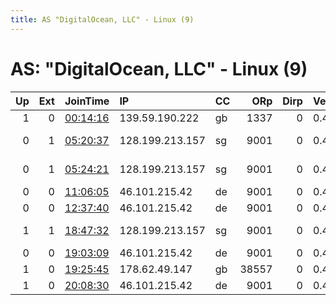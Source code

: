 ```yaml
---
title: AS "DigitalOcean, LLC" - Linux (9)
---
```


# AS: "DigitalOcean, LLC" - Linux (9)

|   Up |   Ext | JoinTime                                                                                            | IP              | CC   |   ORp |   Dirp | Version   | Contact                   | Nickname      |   eFamMembers |
|-----:|------:|:----------------------------------------------------------------------------------------------------|:----------------|:-----|------:|-------:|:----------|:--------------------------|:--------------|--------------:|
|    1 |     0 | [00:14:16](https://metrics.torproject.org/rs.html#details/857CF9BC2BC9FAA87F75EE0D1A1A0BAF70477671) | 139.59.190.222  | gb   |  1337 |      0 | 0.4.2.6   | noreply@example.org       | bdlTorRelay01 |             1 |
|    0 |     1 | [05:20:37](https://metrics.torproject.org/rs.html#details/7B551898F4BFD2FE2D4D57D29ECE1DB797D7BAB3) | 128.199.213.157 | sg   |  9001 |      0 | 0.4.1.7   | LTC Address: LcfRixS5CjCF | 948794crazy   |             1 |
|    0 |     1 | [05:24:21](https://metrics.torproject.org/rs.html#details/2D5308CA3BF5E63B70A2A752F29EE74E2040287E) | 128.199.213.157 | sg   |  9001 |      0 | 0.4.1.7   | LTC Address: LcfRixS5CjCF | 948794crazy   |             1 |
|    0 |     0 | [11:06:05](https://metrics.torproject.org/rs.html#details/723FF63F8DE38FE47A64B6520A52C0A78D1B77A9) | 46.101.215.42   | de   |  9001 |      0 | 0.4.1.7   | None                      | avtoget       |             1 |
|    0 |     0 | [12:37:40](https://metrics.torproject.org/rs.html#details/9A68C1AF3BBF8C6B4C79F993EBD3424618023F5C) | 46.101.215.42   | de   |  9001 |      0 | 0.4.1.7   | None                      | avtoget       |             1 |
|    1 |     1 | [18:47:32](https://metrics.torproject.org/rs.html#details/4CD8BC23FF7DC84B27CA54A25472C950E124586E) | 128.199.213.157 | sg   |  9001 |      0 | 0.4.1.7   | LTC Address: LcfRixS5CjCF | 948794crazy   |             1 |
|    0 |     0 | [19:03:09](https://metrics.torproject.org/rs.html#details/CDCE44FD6724306902F1DD69461487AB353F9548) | 46.101.215.42   | de   |  9001 |      0 | 0.4.1.7   | None                      | avtoget       |             1 |
|    1 |     0 | [19:25:45](https://metrics.torproject.org/rs.html#details/777CD9582E96F039190FD8870B8441576763E58A) | 178.62.49.147   | gb   | 38557 |      0 | 0.4.2.6   | None                      | Unnamed       |             1 |
|    1 |     0 | [20:08:30](https://metrics.torproject.org/rs.html#details/8E44851976172EA3E23453E4A2A7785839B86099) | 46.101.215.42   | de   |  9001 |      0 | 0.4.1.7   | None                      | Unnamed       |             1 |
